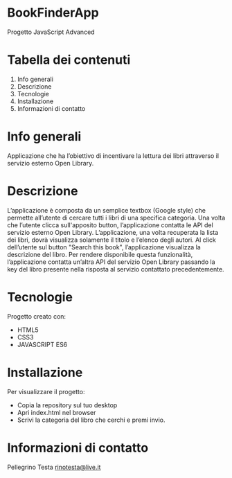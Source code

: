 # BookFinderApp
Progetto JavaScript Advanced 

# Tabella dei contenuti
1. Info generali
2. Descrizione
3. Tecnologie
4. Installazione
5. Informazioni di contatto

# Info generali
Applicazione che ha l’obiettivo di incentivare la lettura dei libri attraverso il servizio esterno Open Library.

# Descrizione
L’applicazione è composta da un semplice textbox (Google style) che permette all’utente di cercare tutti i libri di una specifica categoria.
Una volta che l’utente clicca sull'apposito button, l’applicazione contatta le API del servizio esterno Open Library. L’applicazione, una volta recuperata la lista dei libri, dovrà visualizza solamente il titolo e l’elenco degli autori.
Al click dell’utente sul button "Search this book", l’applicazione visualizza la descrizione del libro. Per rendere disponibile questa funzionalità, l’applicazione contatta un’altra API del servizio Open Library passando la key del libro presente nella risposta al servizio contattato precedentemente.

# Tecnologie
Progetto creato con:

- HTML5
- CSS3
- JAVASCRIPT ES6

# Installazione
Per visualizzare il progetto:

- Copia la repository sul tuo desktop
- Apri index.html nel browser
- Scrivi la categoria del libro che cerchi e premi invio.

# Informazioni di contatto
Pellegrino Testa rinotesta@live.it


